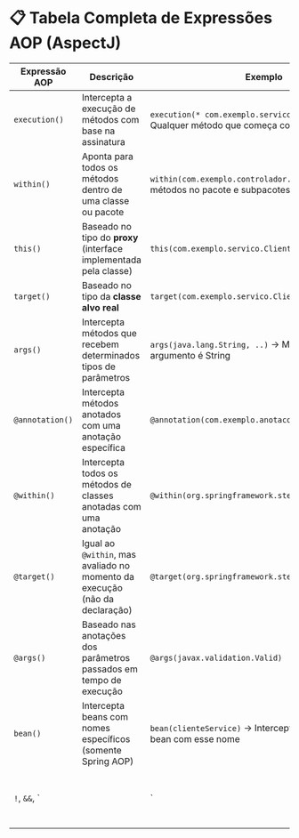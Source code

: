 # 📋 Tabela Completa de Expressões AOP (AspectJ)
| Expressão AOP   | Descrição                                                                   | Exemplo                                                                                    |                                             |                              |   |                                 |
| --------------- | --------------------------------------------------------------------------- | ------------------------------------------------------------------------------------------ | ------------------------------------------- | ---------------------------- | - | ------------------------------- |
| `execution()`   | Intercepta a execução de métodos com base na assinatura                     | `execution(* com.exemplo.servico.*.salvar*(..))` → Qualquer método que começa com "salvar" |                                             |                              |   |                                 |
| `within()`      | Aponta para todos os métodos dentro de uma classe ou pacote                 | `within(com.exemplo.controlador..*)` → Todos os métodos no pacote e subpacotes             |                                             |                              |   |                                 |
| `this()`        | Baseado no tipo do **proxy** (interface implementada pela classe)           | `this(com.exemplo.servico.ClienteService)`                                                 |                                             |                              |   |                                 |
| `target()`      | Baseado no tipo da **classe alvo real**                                     | `target(com.exemplo.servico.ClienteService)`                                               |                                             |                              |   |                                 |
| `args()`        | Intercepta métodos que recebem determinados tipos de parâmetros             | `args(java.lang.String, ..)` → Métodos cujo primeiro argumento é String                    |                                             |                              |   |                                 |
| `@annotation()` | Intercepta métodos anotados com uma anotação específica                     | `@annotation(com.exemplo.anotacoes.Loggable)`                                              |                                             |                              |   |                                 |
| `@within()`     | Intercepta todos os métodos de classes anotadas com uma anotação            | `@within(org.springframework.stereotype.Controller)`                                       |                                             |                              |   |                                 |
| `@target()`     | Igual ao `@within`, mas avaliado no momento da execução (não da declaração) | `@target(org.springframework.stereotype.Service)`                                          |                                             |                              |   |                                 |
| `@args()`       | Baseado nas anotações dos parâmetros passados em tempo de execução          | `@args(javax.validation.Valid)`                                                            |                                             |                              |   |                                 |
| `bean()`        | Intercepta beans com nomes específicos (somente Spring AOP)                 | `bean(clienteService)` → Intercepta chamadas ao bean com esse nome                         |                                             |                              |   |                                 |
| `!`, `&&`, \`   |                                                                             | \`                                                                                         | Operadores lógicos para combinar expressões | \`execution(\* salvar\*(..)) |   | execution(\* atualizar\*(..))\` |
